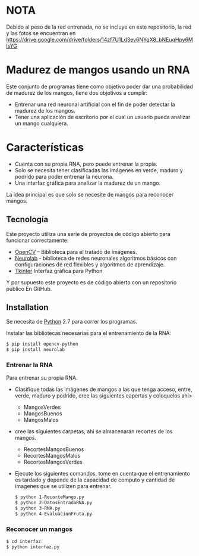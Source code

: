 # NOTA
Debido al peso de la red entrenada, no se incluye en este repositorio, la red y las fotos se encuentran en https://drive.google.com/drive/folders/14zf7U1Ld3ev6NYqX8_bNEuqHpy6MlsYG

# Madurez de mangos usando un RNA
Este conjunto de programas tiene como objetivo poder dar una probabilidad de madurez de los mangos, tiene dos objetivos a cumplir:
-	Entrenar una red neuronal artificial con el fin de poder detectar la madurez de los mangos.
-	Tener una aplicación de escritorio por el cual un usuario pueda analizar un mango cualquiera.

# Características

-	Cuenta con su propia RNA, pero puede entrenar la propia.
-	Solo se necesita tener clasificadas las imágenes en verde, maduro y podrido para poder entrenar la neurona.
-	Una interfaz gráfica para analizar la madurez de un mango. 

La idea principal es que solo se necesite de mangos para reconocer mangos.

## Tecnología 
Este proyecto utiliza una serie de proyectos de código abierto para funcionar correctamente:
* [OpenCV](http://opencv.org/) – Biblioteca para el tratado de imágenes.
* [Neurolab](https://pythonhosted.org/neurolab/) -  biblioteca de redes neuronales algoritmos básicos con configuraciones de red flexibles y algoritmos de aprendizaje.
* [Tkinter](https://wiki.python.org/moin/TkInter) Interfaz gráfica para Python 


Y por supuesto este proyecto es de código abierto con un repositorio público
En GitHub.

## Installation

Se necesita de [Python](https://www.python.org/) 2.7 para correr los programas.

Instalar las bibliotecas necesarias para el entrenamiento de la RNA: 

```sh
$ pip install opencv-python
$ pip install neurolab
```

### Entrenar la RNA
Para entrenar su propia RNA.
- Clasifique todas las imágenes de mangos a las que tenga acceso, entre, verde, maduro y podrido, cree las siguientes capertas y coloquelos ahi>
    - MangosVerdes
    - MangosBuenos
    - MangosMalos
- cree las siguientes carpetas, ahi se almacenaran recortes de los mangos.
    - RecortesMangosBuenos
    - RecortesMangosMalos
    - RecortesMangosVerdes

- Ejecute los siguientes comandos, tome en cuenta que el entrenamiento es tardado y depende de la capacidad de computo y cantidad de imagenes que se utilizen para entrenar.
    ```sh
    $ python 1-RecorteMango.py
    $ python 2-DatosEntradaRNA.py
    $ python 3-RNA.py
    $ python 4-EvaluacionFruta.py
    ```
### Reconocer un mangos
```sh
$ cd interfaz
$ python interfaz.py
```
